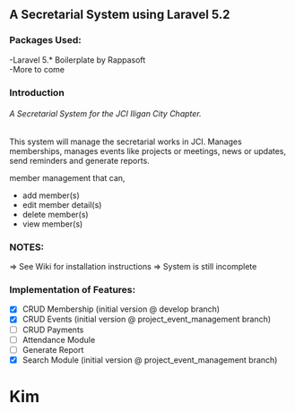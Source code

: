 ## A Secretarial System using Laravel 5.2

### Packages Used:
-Laravel 5.* Boilerplate by Rappasoft <br />
-More to come

### Introduction

###### A Secretarial System for the JCI Iligan City Chapter.
This system will manage the secretarial works in JCI.
Manages memberships, manages events like projects or meetings,
news or updates, send reminders and generate reports.

member management that can,
  - add member(s) 
  - edit member detail(s) 
  - delete member(s) 
  - view member(s) 
  
### NOTES:
=> See Wiki for installation instructions
=> System is still incomplete  

### Implementation of Features:
- [x] CRUD Membership (initial version @ develop branch)
- [x] CRUD Events (initial version @ project_event_management branch)
- [ ] CRUD Payments
- [ ] Attendance Module
- [ ] Generate Report
- [x] Search Module (initial version @ project_event_management branch)
# Kim
